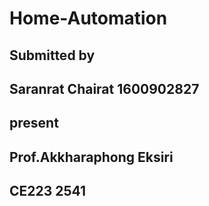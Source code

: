 # Home-Automation
## Submitted by
## Saranrat Chairat 1600902827
## present
## Prof.Akkharaphong Eksiri
## CE223 2541
